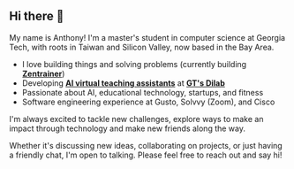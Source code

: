 ## Hi there 👋

My name is Anthony! I'm a master's student in computer science at Georgia Tech, with roots in Taiwan and Silicon Valley, now based in the Bay Area.

- I love building things and solving problems (currently building [**Zentrainer**](https://zentrainer.xyz))
- Developing [**AI virtual teaching assistants**](https://dilab.gatech.edu/jill-watson/) at [**GT's Dilab**](https://dilab.gatech.edu)
- Passionate about AI, educational technology, startups, and fitness
- Software engineering experience at Gusto, Solvvy (Zoom), and Cisco

I'm always excited to tackle new challenges, explore ways to make an impact through technology and make new friends along the way.

Whether it's discussing new ideas, collaborating on projects, or just having a friendly chat, I'm open to talking. Please feel free to reach out and say hi!
